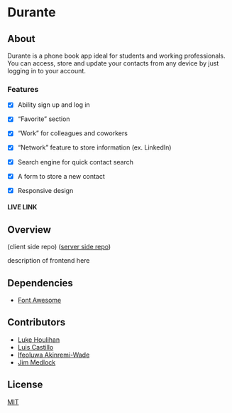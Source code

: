 # Durante 

## About

Durante is a phone book app ideal for students and working professionals. You can access, store and update your contacts from any device by just logging in to your account. 

### Features

- [x] Ability sign up and log in
- [x] “Favorite” section
- [x] “Work” for colleagues and coworkers
- [x] “Network” feature to store information (ex. LinkedIn)
- [x] Search engine for quick contact search
- [x] A form to store a new contact
- [x] Responsive design



#### LIVE LINK


## Overview
(client side repo) 
([server side repo](https://github.com/chingu-voyages/v38-toucans-team-01be))

description of frontend here

## Dependencies
* [Font Awesome](https://fontawesome.com/)


## Contributors
* [Luke Houlihan](https://github.com/HouliHeeler)
* [Luis Castillo](https://github.com/LuisCastilloKC) 
* [Ifeoluwa Akinremi-Wade](https://github.com/IfeAkiWad)
* [Jim Medlock](https://github.com/jdmedlock)

## License
[MIT](https://choosealicense.com/licenses/mit/)
